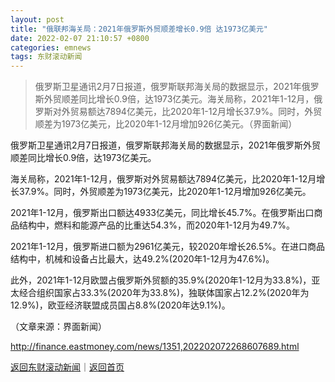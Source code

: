 ```yaml
---
layout: post
title: "俄联邦海关局：2021年俄罗斯外贸顺差增长0.9倍 达1973亿美元"
date: 2022-02-07 21:10:57 +0800
categories: emnews
tags: 东财滚动新闻
---
```

> 俄罗斯卫星通讯2月7日报道，俄罗斯联邦海关局的数据显示，2021年俄罗斯外贸顺差同比增长0.9倍，达1973亿美元。海关局称，2021年1-12月，俄罗斯对外贸易额达7894亿美元，比2020年1-12月增长37.9%。同时，外贸顺差为1973亿美元，比2020年1-12月增加926亿美元。（界面新闻）

<p>俄罗斯卫星通讯2月7日报道，俄罗斯联邦海关局的数据显示，2021年俄罗斯外贸顺差同比增长0.9倍，达1973亿美元。</p>
 <p>海关局称，2021年1-12月，俄罗斯对外贸易额达7894亿美元，比2020年1-12月增长37.9%。同时，外贸顺差为1973亿美元，比2020年1-12月增加926亿美元。</p>
 <p>2021年1-12月，俄罗斯出口额达4933亿美元，同比增长45.7%。在俄罗斯出口商品结构中，燃料和能源产品的比重达54.3%，而2020年1-12月为49.7%。</p>
 <p>2021年1-12月，俄罗斯进口额为2961亿美元，较2020年增长26.5%。在进口商品结构中，机械和设备占比最大，达49.2%(2020年1-12月为47.6%)。</p>
 <p>此外，2021年1-12月欧盟占俄罗斯外贸额的35.9%(2020年1-12月为33.8%)，亚太经合组织国家占33.3%(2020年为33.8%)，独联体国家占12.2%(2020年为12.9%)，欧亚经济联盟成员国占8.8%(2020年达9.1%)。</p><p class="em_media">（文章来源：界面新闻）</p>

<http://finance.eastmoney.com/news/1351,202202072268607689.html>

[返回东财滚动新闻](//finews.withounder.com/emnews/)｜[返回首页](//finews.withounder.com/)